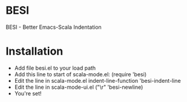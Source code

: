 BESI
====

BESI - Better Emacs-Scala Indentation

Installation
============

* Add file besi.el to your load path
* Add this line to start of scala-mode.el:
    (require 'besi)
* Edit the line in scala-mode.el
    indent-line-function          'besi-indent-line
* Edit the line in scala-mode-ui.el
    ("\r"                       'besi-newline)
* You're set!